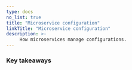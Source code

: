 ```yaml
---
type: docs
no_list: true
title: "Microservice configuration"
linkTitle: "Microservice configuration"
description: >-
     How microservices manage configurations.
---
```


### Key takeaways
